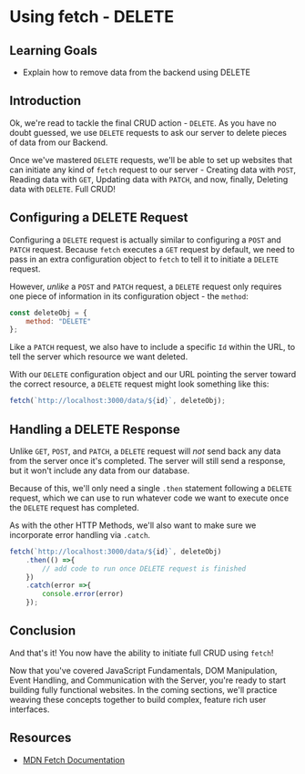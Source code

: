 # Using fetch - DELETE

## Learning Goals

- Explain how to remove data from the backend using DELETE

## Introduction

Ok, we're read to tackle the final CRUD action - `DELETE`. As you have no doubt
guessed, we use `DELETE` requests to ask our server to delete pieces of data
from our Backend.

Once we've mastered `DELETE` requests, we'll be able to set up websites that can
initiate any kind of `fetch` request to our server - Creating data with `POST`,
Reading data with `GET`, Updating data with `PATCH`, and now, finally, Deleting
data with `DELETE`. Full CRUD!

## Configuring a DELETE Request

Configuring a `DELETE` request is actually similar to configuring a `POST` and
`PATCH` request. Because `fetch` executes a `GET` request by default, we need to
pass in an extra configuration object to `fetch` to tell it to initiate a
`DELETE` request.

However, _unlike_ a `POST` and `PATCH` request, a `DELETE` request only requires
one piece of information in its configuration object - the `method`:

```JavaScript
const deleteObj = {
    method: "DELETE"
};
```

Like a `PATCH` request, we also have to include a specific `Id` within the URL,
to tell the server which resource we want deleted.

With our `DELETE` configuration object and our URL pointing the server toward
the correct resource, a `DELETE` request might look something like this:

```JavaScript
fetch(`http://localhost:3000/data/${id}`, deleteObj);
```

## Handling a DELETE Response

Unlike `GET`, `POST`, and `PATCH`, a `DELETE` request will _not_ send back any
data from the server once it's completed. The server will still send a response,
but it won't include any data from our database.

Because of this, we'll only need a single `.then` statement following a `DELETE`
request, which we can use to run whatever code we want to execute once the
`DELETE` request has completed.

As with the other HTTP Methods, we'll also want to make sure we incorporate
error handling via `.catch`.

```JavaScript
fetch(`http://localhost:3000/data/${id}`, deleteObj)
    .then(() =>{
        // add code to run once DELETE request is finished
    })
    .catch(error =>{
        console.error(error)
    });
```

## Conclusion

And that's it! You now have the ability to initiate full CRUD using `fetch`!

Now that you've covered JavaScript Fundamentals, DOM Manipulation, Event
Handling, and Communication with the Server, you're ready to start building
fully functional websites. In the coming sections, we'll practice weaving these
concepts together to build complex, feature rich user interfaces.

## Resources

- [MDN Fetch
  Documentation](https://developer.mozilla.org/en-US/docs/Web/API/Fetch_API/Using_Fetch)
